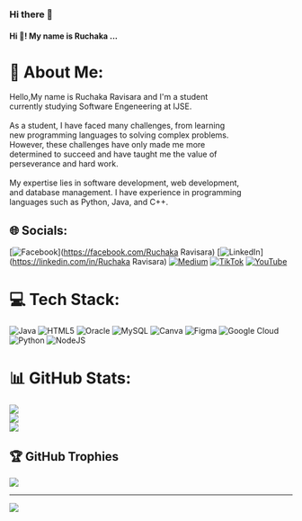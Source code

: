 ### Hi there 👋
<h4 align="left">Hi 👋! My name is Ruchaka ...</h4>

###
# 💫 About Me:
Hello,My name is Ruchaka Ravisara and I'm a student<br>currently studying Software Engeneering at IJSE. <br><br>As a student, I have faced many challenges, from learning<br>new programming languages to solving complex problems.<br>However, these challenges have only made me more <br>determined to succeed and have taught me the value of<br>perseverance and hard work. <br><br>My expertise lies in software development, web development,<br>and database management. I have experience in programming<br>languages such as Python, Java, and C++.


## 🌐 Socials:
[![Facebook](https://img.shields.io/badge/Facebook-%231877F2.svg?logo=Facebook&logoColor=white)](https://facebook.com/Ruchaka Ravisara) [![LinkedIn](https://img.shields.io/badge/LinkedIn-%230077B5.svg?logo=linkedin&logoColor=white)](https://linkedin.com/in/Ruchaka Ravisara) [![Medium](https://img.shields.io/badge/Medium-12100E?logo=medium&logoColor=white)](https://medium.com/@R.R.Gamage) [![TikTok](https://img.shields.io/badge/TikTok-%23000000.svg?logo=TikTok&logoColor=white)](https://tiktok.com/@QuoteVibes) [![YouTube](https://img.shields.io/badge/YouTube-%23FF0000.svg?logo=YouTube&logoColor=white)](https://youtube.com/@UCNSkexrH55YSOP6iLji5x-Q) 

# 💻 Tech Stack:
![Java](https://img.shields.io/badge/java-%23ED8B00.svg?style=for-the-badge&logo=java&logoColor=white) ![HTML5](https://img.shields.io/badge/html5-%23E34F26.svg?style=for-the-badge&logo=html5&logoColor=white) ![Oracle](https://img.shields.io/badge/Oracle-F80000?style=for-the-badge&logo=oracle&logoColor=white) ![MySQL](https://img.shields.io/badge/mysql-%2300f.svg?style=for-the-badge&logo=mysql&logoColor=white) ![Canva](https://img.shields.io/badge/Canva-%2300C4CC.svg?style=for-the-badge&logo=Canva&logoColor=white) 	![Figma](https://img.shields.io/badge/figma-%23F24E1E.svg?style=for-the-badge&logo=figma&logoColor=white) ![Google Cloud](https://img.shields.io/badge/Google%20Cloud-%234285F4.svg?style=for-the-badge&logo=google-cloud&logoColor=white) ![Python](https://img.shields.io/badge/python-3670A0?style=for-the-badge&logo=python&logoColor=ffdd54) ![NodeJS](https://img.shields.io/badge/node.js-6DA55F?style=for-the-badge&logo=node.js&logoColor=white)
# 📊 GitHub Stats:
![](https://github-readme-stats.vercel.app/api?username=ruchakaravisara&theme=dark&hide_border=false&include_all_commits=true&count_private=true)<br/>
![](https://github-readme-streak-stats.herokuapp.com/?user=ruchakaravisara&theme=dark&hide_border=false)<br/>
![](https://github-readme-stats.vercel.app/api/top-langs/?username=ruchakaravisara&theme=dark&hide_border=false&include_all_commits=true&count_private=true&layout=compact)

## 🏆 GitHub Trophies
![](https://github-profile-trophy.vercel.app/?username=ruchakaravisara&theme=onestar&no-frame=true&no-bg=false&margin-w=4)

---
[![](https://visitcount.itsvg.in/api?id=ruchakaravisara&icon=0&color=0)](https://visitcount.itsvg.in)

<!-- Proudly created with GPRM ( https://gprm.itsvg.in ) -->

